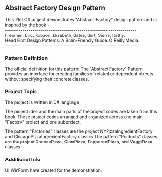 ## Abstract Factory Design Pattern

This .Net C# project demonstrates "Abstract-Factory" design pattern and is inspired by the book -   
	-------------------------------------------------------------------  
	Freeman, Eric; Robson, Elisabeth; Bates, Bert; Sierra, Kathy.   
	Head First Design Patterns: A Brain-Friendly Guide. O'Reilly Media.  
	-------------------------------------------------------------------

### Pattern Definition

The official definition for this pattern:
	The "Abstract Factory" Pattern provides an interface for creating families of related or dependent 
	objects without specifying their concrete classes.	

### Project Topic

The project is written in C# language

The project idea and the main parts of the project codes are taken from this book.
These project codes arranged and organized across one main "Factory" project and one subproject.

The pattern "Factories" classes are the project NYPizzaIngredientFactory and ChicagoPizzaIngredientFactory classes
The pattern "Products" classes are the project CheesePizza, ClamPizza, PepperoniPizza, and VeggiPizza classes

### Additional Info	

 UI WinForm have created for the demonstration.
